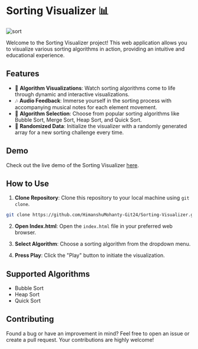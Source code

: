 # Sorting Visualizer 📊
![sort](https://github.com/HimanshuMohanty-Git24/Sorting-Visualizer/assets/94133298/22a263e8-6bc6-4872-ab27-07ad37354f43)

Welcome to the Sorting Visualizer project! This web application allows you to visualize various sorting algorithms in action, providing an intuitive and educational experience.

## Features

- 🔄 **Algorithm Visualizations**: Watch sorting algorithms come to life through dynamic and interactive visualizations.
- 🎶 **Audio Feedback**: Immerse yourself in the sorting process with accompanying musical notes for each element movement.
- 🔄 **Algorithm Selection**: Choose from popular sorting algorithms like Bubble Sort, Merge Sort, Heap Sort, and Quick Sort.
- 🎲 **Randomized Data**: Initialize the visualizer with a randomly generated array for a new sorting challenge every time.

## Demo

Check out the live demo of the Sorting Visualizer [here](https://himanshumohanty-git24.github.io/Sorting-Visualizer/).

## How to Use

1. **Clone Repository**: Clone this repository to your local machine using `git clone`.

```bash
git clone https://github.com/HimanshuMohanty-Git24/Sorting-Visualizer.git
```

2. **Open Index.html**: Open the `index.html` file in your preferred web browser.

3. **Select Algorithm**: Choose a sorting algorithm from the dropdown menu.

4. **Press Play**: Click the "Play" button to initiate the visualization.

## Supported Algorithms

- Bubble Sort
- Heap Sort
- Quick Sort

## Contributing

Found a bug or have an improvement in mind? Feel free to open an issue or create a pull request. Your contributions are highly welcome!

